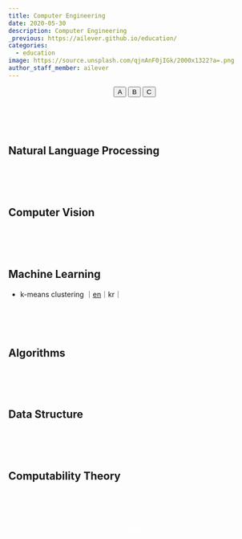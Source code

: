 ```yaml
---
title: Computer Engineering
date: 2020-05-30
description: Computer Engineering
_previous: https://ailever.github.io/education/
categories:
  - education
image: https://source.unsplash.com/qjnAnF0jIGk/2000x1322?a=.png
author_staff_member: ailever
---
```


<div align="center" class="top_btn_box">
  <button class="top_btn" type="button" onclick="location.href='#'">A</button>
  <button class="top_btn" type="button" onclick="location.href='#'">B</button>
  <button class="top_btn" type="button" onclick="location.href='#'">C</button>
</div>


<br><br><br>
## Natural Language Processing

<br><br><br>
## Computer Vision

<br><br><br>
## Machine Learning
- k-means clustering ｜[en](https://ailever.github.io/education/2020/05/30/_CE-en-kmeans/)｜kr｜

<br><br><br>
## Algorithms

<br><br><br>
## Data Structure

<br><br><br>
## Computability Theory





<br><br><br>
<div align="center" class="bottom_btn_box">
  <span class="bottom_btn"><a href="https://github.com/ailever/ailever.github.io/blob/master/_posts/education/2020-05-30-Computer-Engineering.md" target="_blank" style="color:white">Edit</a></span>
</div>
